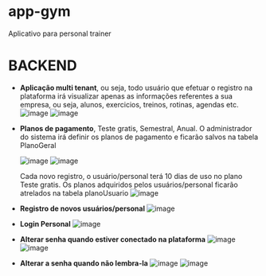 # app-gym
Aplicativo para personal trainer



# BACKEND

- **Aplicação multi tenant**, ou seja, todo usuário que efetuar o registro na plataforma irá visualizar apenas as informações referentes a sua empresa, ou seja, alunos, exercicios, treinos, rotinas, agendas etc.
  ![image](https://github.com/user-attachments/assets/41f39e17-3f66-4ca1-b56d-165fab0f48d3)
  ![image](https://github.com/user-attachments/assets/ce6af89e-0a11-4aa3-9cf7-ce32052d3b04)
  
- **Planos de pagamento**, Teste gratis, Semestral, Anual.
  O administrador do sistema irá definir os planos de pagamento e ficarão salvos na tabela PlanoGeral
  
  ![image](https://github.com/user-attachments/assets/aa330546-4261-403c-b5c2-b72e8dc991ef)
  ![image](https://github.com/user-attachments/assets/9d29bffb-3ecd-4117-93f0-ee1ba7c2ca80)

  Cada novo registro, o usuário/personal terá 10 dias de uso no plano Teste gratis. Os planos adquiridos pelos usuários/personal ficarão atrelados na tabela planoUsuario
  ![image](https://github.com/user-attachments/assets/9a6e5a9e-f4fe-4f2d-adc9-fe14015d6bec)

- **Registro de novos usuários/personal**
   ![image](https://github.com/user-attachments/assets/d7bc3044-ffa9-4314-a409-1bb8bc0af350)

-  **Login Personal**
    ![image](https://github.com/user-attachments/assets/779bb256-a504-4e44-af99-174f07184fa4)
   
-  **Alterar senha quando estiver conectado na plataforma**
  ![image](https://github.com/user-attachments/assets/0be6e491-6f84-4ab7-87ee-09d55dbb2a01)
  ![image](https://github.com/user-attachments/assets/1a0fac8d-1ee9-4461-926c-d9c29645af53)

- **Alterar a senha quando não lembra-la**
 ![image](https://github.com/user-attachments/assets/1636f363-cd27-4163-8533-64567865fa3f)
 ![image](https://github.com/user-attachments/assets/b396a89f-5d29-47a9-8972-92c3ac98abf2)




  

